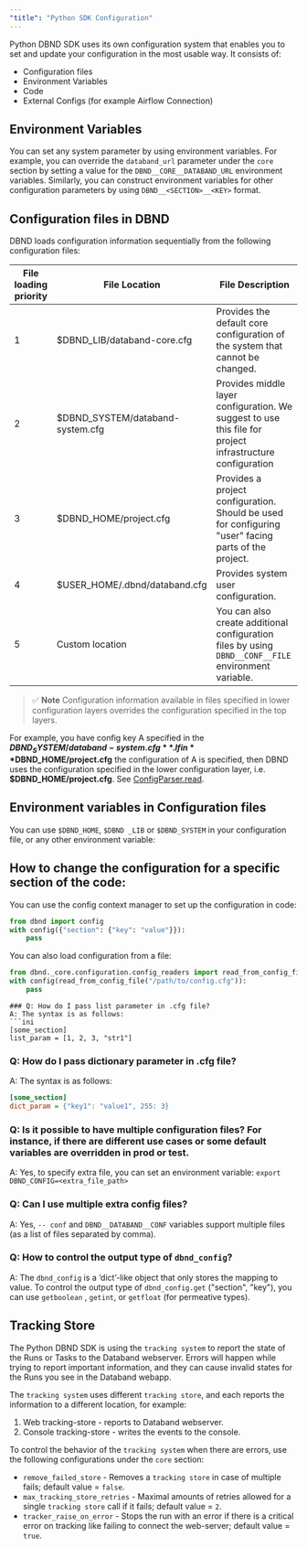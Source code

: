 ```yaml
---
"title": "Python SDK Configuration"
---
```

Python DBND SDK uses its own configuration system that enables you to set and update your configuration in the most usable way. It consists of:

* Configuration files
* Environment Variables
* Code
* External Configs (for example Airflow Connection)

## Environment Variables
You can set any system parameter by using environment variables.
For example, you can override the `databand_url` parameter under the `core` section by setting a value for the  `DBND__CORE__DATABAND_URL` environment variables.
Similarly, you can construct environment variables for other configuration parameters by using `DBND__<SECTION>__<KEY>` format.


## Configuration files in DBND
DBND loads configuration information sequentially from the following configuration files:


| File loading priority | File Location                    | File Description                                                                                          |
|-----------------------|----------------------------------|-----------------------------------------------------------------------------------------------------------|
| 1                     | $DBND_LIB/databand-core.cfg      | Provides the default core configuration of the system that cannot be changed.                             |
| 2                     | $DBND_SYSTEM/databand-system.cfg | Provides middle layer configuration. We suggest to use this file for project infrastructure configuration |
| 3                     | $DBND_HOME/project.cfg           | Provides a project configuration. Should be used for configuring "user" facing parts of the project.      |
| 4                     | $USER_HOME/.dbnd/databand.cfg    | Provides system user configuration.                                                                       |
| 5                     | Custom location                  | You can also create additional configuration files by using `DBND__CONF__FILE` environment variable.      |


> ✅ **Note**
> Configuration information available in files specified in lower configuration layers overrides the configuration specified in the top layers.

For example, you have config key A specified in the **$DBND_SYSTEM/databand-system.cfg**. If in **$DBND_HOME/project.cfg** the configuration of A is specified, then DBND uses the configuration specified in the lower configuration layer,  i.e. **$DBND_HOME/project.cfg**.
See [ConfigParser.read](https://docs.python.org/3/library/configparser.html).


## Environment variables in Configuration files
You can use `$DBND_HOME`, `$DBND _LIB` or `$DBND_SYSTEM` in your configuration file, or any other environment variable:

## How to change the configuration for a specific section of the code:

You can use the config context manager to set up the configuration in code:
``` python
from dbnd import config
with config({"section": {"key": "value"}}):
    pass
```

You can also load configuration from a file:
``` python
from dbnd._core.configuration.config_readers import read_from_config_file
with config(read_from_config_file("/path/to/config.cfg")):
    pass
```


```
### Q: How do I pass list parameter in .cfg file?
A: The syntax is as follows:
```ini
[some_section]
list_param = [1, 2, 3, "str1"]
```

### Q: How do I pass dictionary parameter in .cfg file?
A: The syntax is as follows:
```ini
[some_section]
dict_param = {"key1": "value1", 255: 3}
```

### Q: Is it possible to have multiple configuration files? For instance, if there are different use cases or some default variables are overridden in prod or test.
A: Yes, to specify extra file, you can set an environment variable:
`export DBND_CONFIG=<extra_file_path>`

### Q: Can I use multiple extra config files?
A: Yes, `-- conf` and `DBND__DATABAND__CONF` variables support multiple files (as a list of files separated by comma).

### Q: How to control the output type of `dbnd_config`?
A: The `dbnd_config` is a ‘dict’-like object that only stores the mapping to value. To control the output type of `dbnd_config.get` ("section", "key"), you can use `getboolean` , `getint`, or `getfloat` (for permeative types).



## Tracking Store
The Python DBND SDK is using the `tracking system` to report the state of the Runs or Tasks to the Databand webserver.
Errors will happen while trying to report important information, and they can cause invalid states for the Runs you see in the Databand webapp.

The `tracking system` uses different `tracking store`, and each reports the information to a different location, for example:
1. Web tracking-store - reports to Databand webserver.
2. Console tracking-store - writes the events to the console.

To control the behavior of the `tracking system` when there are errors, use the following configurations under the `core` section:
* `remove_failed_store` - Removes a `tracking store` in case of multiple fails; default value = `false`.
* `max_tracking_store_retries` - Maximal amounts of retries allowed for a single `tracking store` call if it fails; default value = `2`.
* `tracker_raise_on_error` - Stops the run with an error if there is a critical error on tracking like failing to connect the web-server; default value = `true`.
